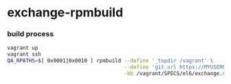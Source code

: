# exchange-rpmbuild

### build process

```bash
vagrant up
vagrant ssh
QA_RPATHS=$[ 0x0001|0x0010 ] rpmbuild --define '_topdir /vagrant' \
                                      --define 'git_url https://MYUSERNAME:MYPASSWORD@github.com/boundlessgeo/exchange.git' \
                                      -bb /vagrant/SPECS/el6/exchange.spec
```
